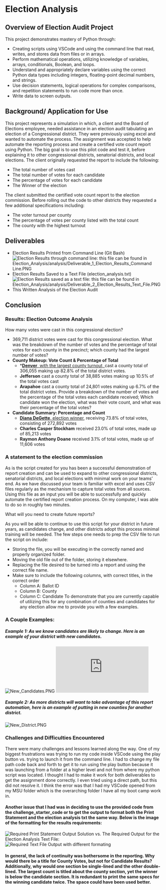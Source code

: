 # Election Analysis

## Overview of Election Audit Project
This project demonstrates mastery of Python through: 
- Creating scripts using VSCode and using the command line that read, writes, and stores data from files or in arrays.
- Perform mathematical operations, utilizing knowledge of variables, arrays, conditionals, Boolean, and loops.
- Understand and appropriately declare variables using the correct Python data types including integers, floating-point decimal numbers, and strings.
- Use decision statements, logical operations for complex comparisons, and repetition statements to run code more than once.
- Write data to screen outputs.


## Background/ Application for Use
This project represents a simulation in which, a client and the Board of Elections employee, needed assistance in an election audit tabulating an election of a Congressional district.  They were previously using excel and wanted to automate the process.  The assignment was accepted to help automate the reporting process and create a certified vote count report using Python. The big goal is to use this pilot code and test it, before explaining it to other congressional districts, senatorial districts, and local elections.  The client originally requested the report to include the following:

- The total number of votes cast
- The total number of votes for each candidate
- The percentage of votes for each candidate
- The Winner of the election

 The client submitted the certified vote count report to the election commission. Before rolling out the code to other districts they requested a few additional specifications including:
- The voter turnout per county
- The percentage of votes per county listed with the total count
- The county with the highest turnout

## Deliverables
- Election Results Printed from Command Line (Git Bash)
![Election Results through command line: this file can be found in Election_Analysis/analysis/Deliverable_1_Election_Results_Command Line.PNG](https://github.com/Tara-Lightner/Election_Analysis/blob/main/analysis/Deliverable_1_Election_Results_Command%20Line.PNG)
- Election Results Saved to a Text File (election_analysis.txt)
![Election Results saved as a text file: this file can be found in Election_Analysis/analysis/Deliverable_2_Election_Results_Text_File.PNG](https://github.com/Tara-Lightner/Election_Analysis/blob/main/analysis/Deliverable_2_Election_Results_Text_File.PNG)
- This Written Analysis of the Election Audit

## Conclusion
### Results: Election Outcome Analysis
How many votes were cast in this congressional election?
- 369,711 district votes were cast for this congressional election.
What was the breakdown of the number of votes and the percentage of total votes for each county in the precinct; which county had the largest number of votes?
- **County Makeup: Vote Count & Percentage of Total**
  - *<u>**Denver**, with the largest county turnout, </u> cast a county total of 306,055 making up 82.8% of the total district votes.
   - **Jefferson** cast a county total of 38,885 votes making up 10.5% of the total votes cast 
   - **Arapahoe** cast a county total of 24,801 votes making up 6.7% of the total district votes.
Provide a breakdown of the number of votes and the percentage of the total votes each candidate received; Which candidate won the election, what was their vote count, and what was their percentage of the total votes?
- **Candidate Summary: Percentage and Count**
  - <u>**Diana DeGette**, election winner</u>, receiving 73.8% of total votes, consisting of 272,892 votes
  - **Charles Casper Stockham** received 23.0% of total votes, made up of 85,213 votes
  - **Raymon Anthony Doane** received 3.1% of total votes, made up of 11,606 votes

### A statement to the election commission
As is the script created for you has been a successful demonstration of report creation and can be used to expand to other congressional districts, senatorial districts, and local elections with minimal work on your teams’ end.  As we have discussed your team is familiar with excel and uses CSV files regularly as the mechanism to capture total votes from all sources.  Using this file as an input you will be able to successfully and quickly automate the certified report creation process.  On my computer, I was able to do so in roughly two minutes.  

What will you need to create future reports? 

As you will be able to continue to use this script for your district in future years, as candidates change, and other districts adopt this process minimal training will be needed. The few steps one needs to prep the CSV file to run the script on include:
 - Storing the file, you will be executing in the correctly named and properly organized folder.
 - Moving the old file out of the folder, storing it elsewhere.
 - Replacing the file desired to be turned into a report and using the correct file name.
 - Make sure to include the following columns, with correct titles, in the correct order
   - Column A: Ballot ID
   - Column B: County
   - Column C: Candidate
To demonstrate that you are currently capable of utilizing this for any combination of counties and candidates for any election allow me to provide you with a few examples.
### A Couple Examples:

##### Example 1:  As we know candidates are likely to change.  Here is an example of your district with new candidates.

![New_Candidates.PNG](Resources%5CEx_New_Candidates.PNG)
![alt](https://github.com/Tara-Lightner/Election_Analysis/blob/main/analysis/election_analysis_Example_New_Candidates.txt)

##### Example 2: As more districts will want to take advantage of this report automation, here is an example of putting in new counties for another district.
![New_District.PNG](Resources%5CEx_New_District.PNG)

### Challenges and Difficulties Encountered
There were many challenges and lessons learned along the way.  One of my biggest frustrations was trying to run my code inside VSCode using the play button vs. trying to launch it from the command line.  I had to change my file path code back and forth to get it to run using the play button because it was launching from a folder at a higher level and not from where my python script was located. I thought I had to make it work for both deliverables to get the assignment done correctly.  I even tried using a direct path, but this did not resolve it.  I think the error was that I had my VSCode opened from my MSU folder which is the overarching folder I have all my boot camp work in.  
####
#### Another issue that I had was in deciding to use the provided code from the challenge_starter_code or to get the output to format both the Print Statement and the election analysis txt the same way.  Below is the image of the formatting for the results requirements:
![Required Print Statement Output Solution](https://github.com/Tara-Lightner/Election_Analysis/blob/main/analysis/Module3_Requirement_Challenge_election_results_Print_Statement.png)
vs. The Required Output for the Election Analysis Text File: 
![Required Text File Output with different formating](https://github.com/Tara-Lightner/Election_Analysis/blob/main/analysis/Module3_Requirement_Challenge_election_results_txt_Results.png)
####
#### In general, the lack of continuity was bothersome in the reporting.  Why would there be a title for County Votes, but not for Candidate Results? Additionally, why would one section be single-lined and the other double-lined.   The largest count is titled about the county section, yet the winner is below the candidate section.  It is redundant to print the same specs for the winning candidate twice.  The space could have been used better.



